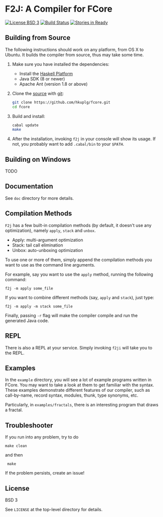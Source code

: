 # F2J: A Compiler for FCore
[![License BSD 3][badge-license]](LICENSE)
[![Build Status](https://travis-ci.org/hkuplg/fcore.svg?branch=develop)](https://travis-ci.org/hkuplg/fcore)
[![Stories in Ready](https://badge.waffle.io/hkuplg/fcore.png?label=ready&title=Ready)](https://waffle.io/hkuplg/fcore)

## Building from Source

The following instructions should work on any platform, from OS X to
Ubuntu. It builds the compiler from source, thus may take some time.

1. Make sure you have installed the dependencies:

    + Install the [Haskell Platform](https://www.haskell.org/platform/)
    + Java SDK (8 or newer)
    + Apache Ant (version 1.8 or above)

2. Clone the [source] with [git]:

   ```bash
   git clone https://github.com/hkuplg/fcore.git
   cd fcore
   ```
[source]: https://github.com/hkuplg/fcore
[git]: http://git-scm.com/

3. Build and install:

   ```bash
   cabal update
   make
   ```

4. After the installation, invoking `f2j` in your console will show
   its usage. If not, you probably want to add `.cabal/bin` to your
   `$PATH`.

## Building on Windows ##

TODO

## Documentation ##

See `doc` directory for more details.


## Compilation Methods

`F2j` has a few built-in compilation methods (by default, it doesn't
use any optimization), namely `apply`, `stack` and `unbox`.

+ Apply: multi-argument optimization
+ Stack: tail call elimination
+ Unbox: auto-unboxing optimization

To use one or more of them, simply append the compilation methods you
want to use as the command line arguments.

For example, say you want to use the `apply` method, running the
following command:

    f2j -m apply some_file

If you want to combine different methods (say, `apply` and `stack`),
just type:

    f2j -m apply -m stack some_file

Finally, passing `-r` flag will make the compiler compile and run the
generated Java code.

## REPL

There is also a REPL at your service. Simply invoking `f2ji` will take
you to the REPL.

## Examples

In the `example` directory, you will see a lot of example programs
written in FCore. You may want to take a look at them to get familiar
with the syntax. These examples demonstrate different features of our
compiler, such as call-by-name, record syntax, modules, thunk, type
synonyms, etc.

Particularly, in `examples/fractals`, there is an interesting program
that draws a fractal.

## Troubleshooter

If you run into any problem, try to do

    make clean

and then

     make

If the problem persists, create an issue!

## License

BSD 3

See `LICENSE` at the top-level directory for details.

[badge-license]: https://img.shields.io/badge/license-BSD_3-green.svg
